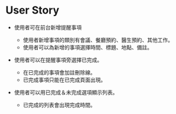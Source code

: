 # User Story
- 使用者可在前台新增提醒事項
	- 使用者新增事項的類別有會議、餐廳預約、醫生預約、其他工作。
	- 使用者可以為新增的事項選擇時間、標題、地點、備註。
- 使用者可以在提醒事項旁選擇已完成。
	- 在已完成的事項會加註刪除線。
	- 已完成事項只能在已完成頁面出現。

- 使用者可以用已完成＆未完成選項顯示列表。
	- 已完成的列表會出現完成時間。